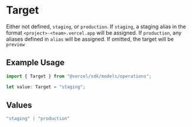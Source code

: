 # Target

Either not defined, `staging`, or `production`. If `staging`, a staging alias in the format `<project>-<team>.vercel.app` will be assigned. If `production`, any aliases defined in `alias` will be assigned. If omitted, the target will be `preview`

## Example Usage

```typescript
import { Target } from "@vercel/sdk/models/operations";

let value: Target = "staging";
```

## Values

```typescript
"staging" | "production"
```